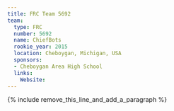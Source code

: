```yaml
---
title: FRC Team 5692
team:
  type: FRC
  number: 5692
  name: ChiefBots
  rookie_year: 2015
  location: Cheboygan, Michigan, USA
  sponsors:
  - Cheboygan Area High School
  links:
    Website:
---
```


{% include remove_this_line_and_add_a_paragraph %}